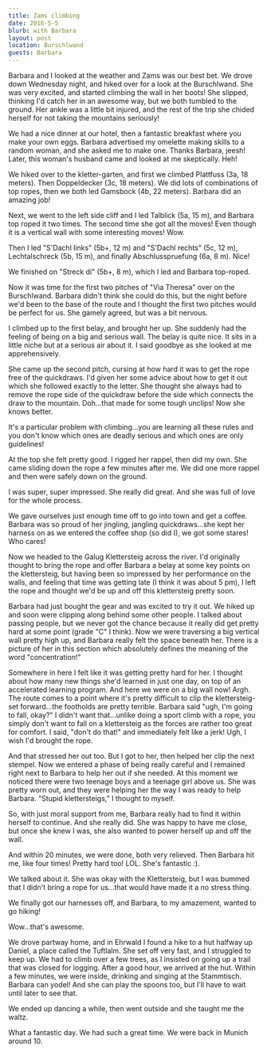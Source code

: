 ```yaml
---
title: Zams climbing
date: 2016-5-5
blurb: with Barbara
layout: post
location: Burschlwand
guests: Barbara
---
```


Barbara and I looked at the weather and Zams was our best bet. We drove down
Wednesday night, and hiked over for a look at the Burschlwand. She was very
excited, and started climbing the wall in her boots! She slipped, thinking I'd
catch her in an awesome way, but we both tumbled to the ground. Her ankle was a
little bit injured, and the rest of the trip she chided herself for not taking
the mountains seriously!

We had a nice dinner at our hotel, then a fantastic breakfast where you make
your own eggs. Barbara advertised my omelette making skills to a random woman,
and she asked me to make one. Thanks Barbara, jeesh! Later, this woman's husband
came and looked at me skeptically. Heh!

We hiked over to the kletter-garten, and first we climbed Plattfuss (3a, 18
meters). Then Doppeldecker (3c, 18 meters).  We did lots of combinations of top
ropes, then we both led Gamsbock (4b, 22 meters). Barbara did an amazing job!

Next, we went to the left side cliff and I led Talblick (5a, 15 m), and Barbara
top roped it two times. The second time she got all the moves! Even though it is
a vertical wall with some interesting moves! Wow.

Then I led "S'Dachl links" (5b+, 12 m) and "S'Dachl rechts" (5c, 12 m),
Lechtalschreck (5b, 15 m), and finally Abschlusspruefung (6a, 8 m). Nice!

We finished on "Streck di" (5b+, 8 m), which I led and Barbara top-roped.

Now it was time for the first two pitches of "Via Theresa" over on the
Burschlwand. Barbara didn't think she could do this, but the night before we'd
been to the base of the route and I thought the first two pitches would be
perfect for us. She gamely agreed, but was a bit nervous.

I climbed up to the first belay, and brought her up. She suddenly had the
feeling of being on a big and serious wall. The belay is quite nice. It
sits in a little niche but at a serious air about it. I said goodbye as she
looked at me apprehensively.

She came up the second pitch, cursing at how hard it was to get the rope free of
the quickdraws. I'd given her some advice about how to get it out which she
followed exactly to the letter. She thought she always had to remove the rope
side of the quickdraw before the side which connects the draw to the
mountain. Doh...that made for some tough unclips! Now she knows better.

It's a particular problem with climbing...you are learning all these rules and
you don't know which ones are deadly serious and which ones are only guidelines!

At the top she felt pretty good. I rigged her rappel, then did my own. She came
sliding down the rope a few minutes after me. We did one more rappel and then
were safely down on the ground.

I was super, super impressed. She really did great. And she was full of love for
the whole process.

We gave ourselves just enough time off to go into town and get a coffee. Barbara
was so proud of her jingling, jangling quickdraws...she kept her harness on as
we entered the coffee shop (so did I), we got some stares! Who cares!

Now we headed to the Galug Klettersteig across the river. I'd originally thought
to bring the rope and offer Barbara a belay at some key points on the
klettersteig, but having been so impressed by her performance on the walls, and
feeling that time was getting late (I think it was about 5 pm), I left the rope
and thought we'd be up and off this klettersteig pretty soon.

Barbara had just bought the gear and was excited to try it out. We hiked up and
soon were clipping along behind some other people. I talked about passing
people, but we never got the chance because it really did get pretty hard at
some point (grade "C" I think). Now we were traversing a big vertical wall
pretty high up, and Barbara really felt the space beneath her. There is a
picture of her in this section which absolutely defines the meaning of the word
"concentration!"

Somewhere in here I felt like it was getting pretty hard for her. I thought
about how many new things she'd learned in just one day, on top of an
accelerated learning program. And here we were on a big wall now! Argh. The
route comes to a point where it's pretty difficult to clip the klettersteig-set
forward...the footholds are pretty terrible. Barbara said "ugh, I'm going to
fall, okay?" I didn't want that...unlike doing a sport climb with a rope, you
simply don't want to fall on a klettersteig as the forces are rather too great
for comfort. I said, "don't do that!" and immediately felt like a jerk! Ugh, I
wish I'd brought the rope.

And that stressed her out too. But I got to her, then helped her clip the next
stempel. Now we entered a phase of being really careful and I remained right
next to Barbara to help her out if she needed. At this moment we noticed there
were two teenage boys and a teenage girl above us. She was pretty worn out, and
they were helping her the way I was ready to help Barbara. "Stupid
klettersteigs," I thought to myself.

So, with just moral support from me, Barbara really had to find it within
herself to continue. And she really did. She was happy to have me close, but
once she knew I was, she also wanted to power herself up and off the wall.

And within 20 minutes, we were done, both very relieved. Then Barbara hit me,
like four times! Pretty hard too! LOL. She's fantastic :).

We talked about it. She was okay with the Klettersteig, but I was bummed that I
didn't bring a rope for us...that would have made it a no stress thing.

We finally got our harnesses off, and Barbara, to my amazement, wanted to go
hiking!

Wow...that's awesome.

We drove partway home, and in Ehrwald I found a hike to a hut halfway up Daniel,
a place called the Tuftlalm. She set off very fast, and I struggled to keep
up. We had to climb over a few trees, as I insisted on going up a trail that was
closed for logging. After a good hour, we arrived at the hut. Within a few
minutes, we were inside, drinking and singing at the Stammtisch. Barbara can
yodel! And she can play the spoons too, but I'll have to wait until later to see
that.

We ended up dancing a while, then went outside and she taught me the waltz.

What a fantastic day. We had such a great time. We were back in Munich around
10.







